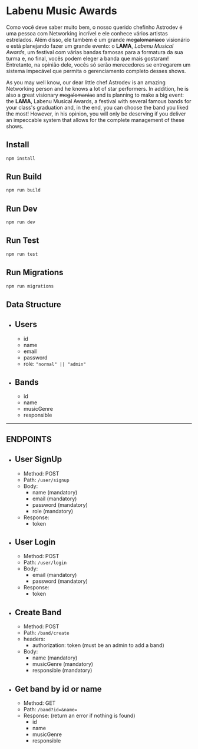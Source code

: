 # Labenu Music Awards
Como você deve saber muito bem, o nosso querido chefinho Astrodev é uma pessoa com Networking incrível e ele conhece vários artistas estrelados. Além disso, ele também é um grande ~~megalomaníaco~~ visionário e está planejando fazer um grande evento: o **LAMA**, *Labenu Musical Awards*, um festival  com várias bandas famosas para a formatura da sua turma e, no final, vocês podem eleger a banda que mais gostaram! Entretanto, na opinião dele, vocês só serão merecedores se entregarem um sistema impecável que permita o gerenciamento completo desses shows.

As you may well know, our dear little chef Astrodev is an amazing Networking person and he knows a lot of star performers. In addition, he is also a great visionary ~~megalomaniac~~ and is planning to make a big event: the **LAMA**, Labenu Musical Awards, a festival with several famous bands for your class's graduation and, in the end, you can choose the band you liked the most! However, in his opinion, you will only be deserving if you deliver an impeccable system that allows for the complete management of these shows.

## Install

```sh
npm install
```

## Run Build

```sh
npm run build
```

## Run Dev

```sh
npm run dev
```

## Run Test

```sh
npm run test
```

## Run Migrations

```sh
npm run migrations
```

## Data Structure  
  
* ## Users
  * id
  * name
  * email
  * password
  * role: `"normal" || "admin"`

* ## Bands
  * id
  * name
  * musicGenre
  * responsible
   
---

## ENDPOINTS 

* ## User SignUp
  * Method: POST
  * Path: `/user/signup`
  * Body:
    * name (mandatory)
    * email (mandatory)
    * password (mandatory)
    * role (mandatory)
  * Response:
    * token

* ## User Login
  * Method: POST
  * Path: `/user/login`
  * Body:
    * email (mandatory)
    * password (mandatory)
  * Response:
    * token

* ## Create Band
  * Method: POST
  * Path: `/band/create`
  * headers:
    * authorization: token (must be an admin to add a band)
  * Body:
    * name (mandatory)
    * musicGenre (mandatory)
    * responsible (mandatory)


* ## Get band by id or name
  * Method: GET
  * Path: `/band?id=&name=`
  * Response: (return an error if nothing is found)
    * id
    * name
    * musicGenre
    * responsible
